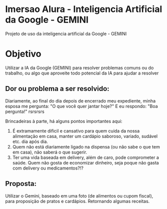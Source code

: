 # Imersao Alura - Inteligencia Artificial da Google - GEMINI
Projeto de uso da inteligencia artificial da Google - GEMINI

# Objetivo
Utilizar a IA da Google (GEMINI) para resolver problemas comuns ou do trabalho, ou algo que aproveite todo potencial da IA para ajudar a resolver

## Dor ou problema a ser resolvido:
Diariamente, ao final do dia depois de encerrado meu expediente, minha esposa me pergunta: "O que você quer jantar hoje?"
E eu respondo: "Boa pergunta!" rsrsrsrs

Brincadeiras à parte, há alguns pontos importantes aqui:
1. É extramamente dificil e cansativo para quem cuida da nossa alimentação em casa, manter um cardápio saboroso, variado, sudável etc. dia após dia.
2. Quem não está diariamente ligado na dispensa (ou não sabe o que tem em casa), não saberá o que sugerir.
3. Ter uma vida baseada em delivery, além de caro, pode comprometer a saúde. Quem não gosta de economizar dinheiro, seja poque não gasta com delivery ou medicamentos?!?

## Proposta:
Utilizar o Gemini, baseado em uma foto (de alimentos ou cupom fiscal), para proposição de pratos e cardápios. Retornando algumas receitas.
